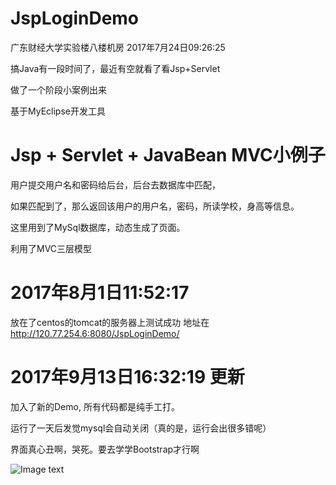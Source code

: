 # JspLoginDemo

广东财经大学实验楼八楼机房  2017年7月24日09:26:25

搞Java有一段时间了，最近有空就看了看Jsp+Servlet

做了一个阶段小案例出来

基于MyEclipse开发工具

# Jsp + Servlet + JavaBean MVC小例子

用户提交用户名和密码给后台，后台去数据库中匹配，

如果匹配到了，那么返回该用户的用户名，密码，所读学校，身高等信息。

这里用到了MySql数据库，动态生成了页面。

利用了MVC三层模型

# 2017年8月1日11:52:17
放在了centos的tomcat的服务器上测试成功
地址在 http://120.77.254.6:8080/JspLoginDemo/

# 2017年9月13日16:32:19 更新

加入了新的Demo, 所有代码都是纯手工打。

运行了一天后发觉mysql会自动关闭（真的是，运行会出很多错呢）

界面真心丑啊，哭死。要去学学Bootstrap才行啊

![Image text](https://github.com/wenbochang888/DiaryRecord/blob/master/img/ArrayListAdd.png)
